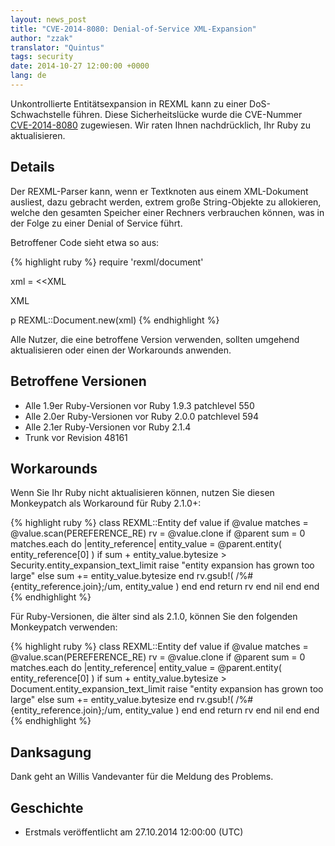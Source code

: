 ```yaml
---
layout: news_post
title: "CVE-2014-8080: Denial-of-Service XML-Expansion"
author: "zzak"
translator: "Quintus"
tags: security
date: 2014-10-27 12:00:00 +0000
lang: de
---
```


Unkontrollierte Entitätsexpansion in REXML kann zu einer
DoS-Schwachstelle führen. Diese Sicherheitslücke wurde die CVE-Nummer
[CVE-2014-8080](http://cve.mitre.org/cgi-bin/cvename.cgi?name=CVE-2014-8080)
zugewiesen. Wir raten Ihnen nachdrücklich, Ihr Ruby zu aktualisieren.

## Details

Der REXML-Parser kann, wenn er Textknoten aus einem XML-Dokument
ausliest, dazu gebracht werden, extrem große String-Objekte zu
allokieren, welche den gesamten Speicher einer Rechners verbrauchen
können, was in der Folge zu einer Denial of Service führt.

Betroffener Code sieht etwa so aus:

{% highlight ruby %}
require 'rexml/document'

xml = <<XML
<!DOCTYPE root [
  # ENTITY expansion vector
]>
<cd></cd>
XML

p REXML::Document.new(xml)
{% endhighlight %}

Alle Nutzer, die eine betroffene Version verwenden, sollten umgehend
aktualisieren oder einen der Workarounds anwenden.

## Betroffene Versionen

* Alle 1.9er Ruby-Versionen vor Ruby 1.9.3 patchlevel 550
* Alle 2.0er Ruby-Versionen vor Ruby 2.0.0 patchlevel 594
* Alle 2.1er Ruby-Versionen vor Ruby 2.1.4
* Trunk vor Revision 48161

## Workarounds

Wenn Sie Ihr Ruby nicht aktualisieren können, nutzen Sie diesen
Monkeypatch als Workaround für Ruby 2.1.0+:

{% highlight ruby %}
class REXML::Entity
  def value
      if @value
        matches = @value.scan(PEREFERENCE_RE)
        rv = @value.clone
        if @parent
          sum = 0
          matches.each do |entity_reference|
            entity_value = @parent.entity( entity_reference[0] )
            if sum + entity_value.bytesize > Security.entity_expansion_text_limit
              raise "entity expansion has grown too large"
            else
              sum += entity_value.bytesize
            end
            rv.gsub!( /%#{entity_reference.join};/um, entity_value )
          end
        end
        return rv
      end
      nil
   end
end
{% endhighlight %}

Für Ruby-Versionen, die älter sind als 2.1.0, können Sie den folgenden
Monkeypatch verwenden:

{% highlight ruby %}
class REXML::Entity
  def value
      if @value
        matches = @value.scan(PEREFERENCE_RE)
        rv = @value.clone
        if @parent
          sum = 0
          matches.each do |entity_reference|
            entity_value = @parent.entity( entity_reference[0] )
            if sum + entity_value.bytesize > Document.entity_expansion_text_limit
              raise "entity expansion has grown too large"
            else
              sum += entity_value.bytesize
            end
            rv.gsub!( /%#{entity_reference.join};/um, entity_value )
          end
        end
        return rv
      end
      nil
   end
end
{% endhighlight %}

## Danksagung

Dank geht an Willis Vandevanter für die Meldung des Problems.

## Geschichte

* Erstmals veröffentlicht am 27.10.2014 12:00:00 (UTC)
